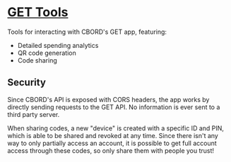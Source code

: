# [GET Tools](https://cabalex.github.io/get-tools)
Tools for interacting with CBORD's GET app, featuring:
- Detailed spending analytics
- QR code generation
- Code sharing

## Security
Since CBORD's API is exposed with CORS headers, the app works by directly sending requests to the GET API. No information is ever sent to a third party server.

When sharing codes, a new "device" is created with a specific ID and PIN, which is able to be shared and revoked at any time. Since there isn't any way to only partially access an account, it is possible to get full account access through these codes, so only share them with people you trust!